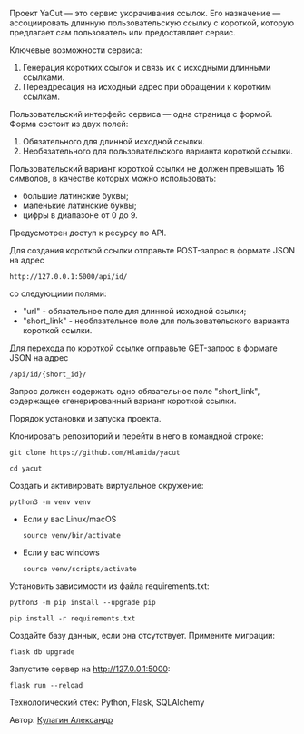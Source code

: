 Проект YaCut — это сервис укорачивания ссылок. Его назначение — ассоциировать длинную пользовательскую ссылку с короткой, которую предлагает сам пользователь или предоставляет сервис.

Ключевые возможности сервиса:
1. Генерация коротких ссылок и связь их с исходными длинными ссылками.
2. Переадресация на исходный адрес при обращении к коротким ссылкам.

Пользовательский интерфейс сервиса — одна страница с формой. Форма состоит из двух полей:
1. Обязательного для длинной исходной ссылки.
2. Необязательного для пользовательского варианта короткой ссылки.

Пользовательский вариант короткой ссылки не должен превышать 16 символов, в качестве которых можно использовать:
* большие латинские буквы;
* маленькие латинские буквы;
* цифры в диапазоне от 0 до 9.


Предусмотрен доступ к ресурсу по API.

Для создания короткой ссылки отправьте POST-запрос в формате JSON на адрес 
```
http://127.0.0.1:5000/api/id/
```
со следующими полями:

* "url" - обязательное поле для длинной исходной ссылки;
* "short_link" - 	необязательное поле для пользовательского варианта короткой ссылки.

Для перехода по короткой ссылке отправьте GET-запрос в формате JSON на адрес
```
/api/id/{short_id}/
```
Запрос должен содержать одно обязательное поле "short_link", содержащее сгенерированный вариант короткой ссылки.


Порядок установки и запуска проекта.

Клонировать репозиторий и перейти в него в командной строке:

```
git clone https://github.com/Hlamida/yacut
```

```
cd yacut
```

Cоздать и активировать виртуальное окружение:

```
python3 -m venv venv
```

* Если у вас Linux/macOS

    ```
    source venv/bin/activate
    ```

* Если у вас windows

    ```
    source venv/scripts/activate
    ```

Установить зависимости из файла requirements.txt:

```
python3 -m pip install --upgrade pip
```

```
pip install -r requirements.txt
```

Создайте базу данных, если она отсутствует. Примените миграции:

```
flask db upgrade
```

Запустите сервер на http://127.0.0.1:5000:
```
flask run --reload
```


Технологический стек:
Python, Flask, SQLAlchemy

Автор: [Кулагин Александр](https://t.me/username/Kulagin_Aleksandr)
